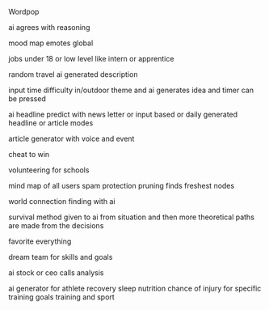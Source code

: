 Wordpop

ai agrees with reasoning

mood map emotes global

jobs under 18 or low level like intern or apprentice

random travel ai generated description

input time difficulty in/outdoor theme and ai generates idea and timer can be pressed

ai headline predict with news letter or input based or daily generated headline or article modes

article generator with voice and event

cheat to win

volunteering for schools

mind map of all users spam protection pruning finds freshest nodes

world connection finding with ai

survival method given to ai from situation and then more theoretical paths are made from the decisions

favorite everything

dream team for skills and goals

ai stock or ceo calls analysis

ai generator for athlete recovery sleep nutrition chance of injury for specific training goals training and sport
